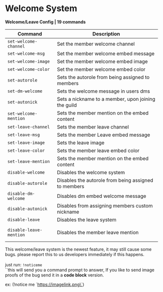 # Welcome System

**Welcome/Leave Config | 19 commands**

| Command                 | Description                                          |
| ----------------------- | ---------------------------------------------------- |
| `set-welcome-channel`   | Set the member welcome channel                       |
| `set-welcome-msg`       | Set the member welcome embed message                 |
| `set-welcome-image`     | Set the member welcome embed image                   |
| `set-welcome-color`     | Set the member welcome embed color                   |
| `set-autorole`          | Sets the autorole from being assigned to members     |
| `set-dm-welcome`        | Sets the welcome message in users dms                |
| `set-autonick`          | Sets a nickname to a member, upon joining the guild  |
| `set-welcome-mention`   | Sets the member mention on the embed content         |
| `set-leave-channel`     | Sets the member leave channel                        |
| `set-leave-msg`         | Sets the member Leave embed message                  |
| `set-leave-image`       | Sets the leave image                                 |
| `set-leave-color`       | Sets the member leave embed color                    |
| `set-leave-mention`     | Sets the member mention on the embed content         |
| `disable-welcome`       | Disables the welcome system                          |
| `disable-autorole`      | Disables the autorole from being assigned to members |
| `disable-dm-welcome`    | Disables dm embed welcome message                    |
| `disable-autonick`      | Disables from assigning members custom nickname      |
| `disable-leave`         | Disables the leave system                            |
| `disable-leave-mention` | <p>Disables the member leave mention <br></p>        |

This welcome/leave system is the newest feature, it may still cause some bugs. please report this to us developers immediately if this happens. \
\
just run: `!noticeme`\
``this will send you a command prompt to answer, If you like to send image proofs of the bug send it in a **code block** version.

ex: (!notice me \`https://imagelink.png\`)
